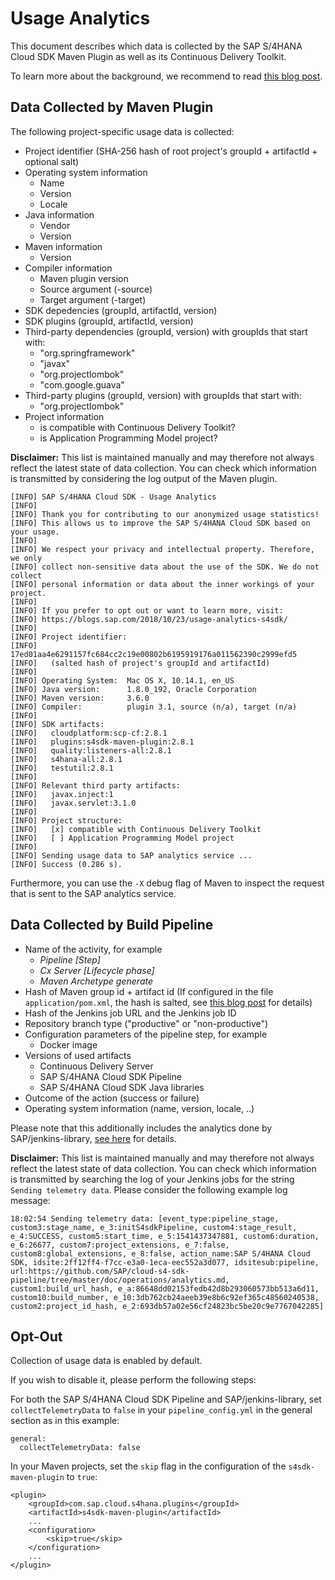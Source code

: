 # Usage Analytics

This document describes which data is collected by the SAP S/4HANA Cloud SDK Maven Plugin as well as its Continuous Delivery Toolkit.

To learn more about the background, we recommend to read [this blog post](https://blogs.sap.com/2018/10/23/usage-analytics-s4sdk/).

## Data Collected by Maven Plugin

The following project-specific usage data is collected:
  - Project identifier (SHA-256 hash of root project's groupId + artifactId + optional salt)
  - Operating system information
    - Name
    - Version
    - Locale
  - Java information
    - Vendor
    - Version
  - Maven information
    - Version
  - Compiler information
      - Maven plugin version
      - Source argument (-source)
      - Target argument (-target)
  - SDK depedencies (groupId, artifactId, version)
  - SDK plugins (groupId, artifactId, version)
  - Third-party dependencies (groupId, version) with groupIds that start with: 
    - "org.springframework"
    - "javax"
    - "org.projectlombok"
    - "com.google.guava"
  - Third-party plugins (groupId, version) with groupIds that start with:
    - "org.projectlombok"
  - Project information
    - is compatible with Continuous Delivery Toolkit?
    - is Application Programming Model project?

**Disclaimer:** This list is maintained manually and may therefore not always reflect the latest state of data collection.
You can check which information is transmitted by considering the log output of the Maven plugin.
```
[INFO] SAP S/4HANA Cloud SDK - Usage Analytics
[INFO] 
[INFO] Thank you for contributing to our anonymized usage statistics!
[INFO] This allows us to improve the SAP S/4HANA Cloud SDK based on your usage.
[INFO] 
[INFO] We respect your privacy and intellectual property. Therefore, we only
[INFO] collect non-sensitive data about the use of the SDK. We do not collect
[INFO] personal information or data about the inner workings of your project.
[INFO] 
[INFO] If you prefer to opt out or want to learn more, visit:
[INFO] https://blogs.sap.com/2018/10/23/usage-analytics-s4sdk/
[INFO] 
[INFO] Project identifier:
[INFO]   17ed01aa4e6291157fc684cc2c19e00802b6195919176a011562390c2999efd5
[INFO]   (salted hash of project's groupId and artifactId)
[INFO] 
[INFO] Operating System:  Mac OS X, 10.14.1, en_US
[INFO] Java version:      1.8.0_192, Oracle Corporation
[INFO] Maven version:     3.6.0
[INFO] Compiler:          plugin 3.1, source (n/a), target (n/a)
[INFO] 
[INFO] SDK artifacts:
[INFO]   cloudplatform:scp-cf:2.8.1
[INFO]   plugins:s4sdk-maven-plugin:2.8.1
[INFO]   quality:listeners-all:2.8.1
[INFO]   s4hana-all:2.8.1
[INFO]   testutil:2.8.1
[INFO] 
[INFO] Relevant third party artifacts:
[INFO]   javax.inject:1
[INFO]   javax.servlet:3.1.0
[INFO] 
[INFO] Project structure:
[INFO]   [x] compatible with Continuous Delivery Toolkit
[INFO]   [ ] Application Programming Model project
[INFO] 
[INFO] Sending usage data to SAP analytics service ...
[INFO] Success (0.286 s).
```
Furthermore, you can use the `-X` debug flag of Maven to inspect the request that is sent to the SAP analytics service.

## Data Collected by Build Pipeline

* Name of the activity, for example
    * _Pipeline [Step]_
    * _Cx Server [Lifecycle phase]_
    * _Maven Archetype generate_
* Hash of Maven group id + artifact id (If configured in the file `application/pom.xml`, the hash is salted, see [this blog post](https://blogs.sap.com/2018/10/23/usage-analytics-s4sdk/) for details)
* Hash of the Jenkins job URL and the Jenkins job ID
* Repository branch type ("productive" or "non-productive")
* Configuration parameters of the pipeline step, for example
    * Docker image
* Versions of used artifacts
    * Continuous Delivery Server
    * SAP S/4HANA Cloud SDK Pipeline
    * SAP S/4HANA Cloud SDK Java libraries
* Outcome of the action (success or failure)
* Operating system information (name, version, locale, ..)

Please note that this additionally includes the analytics done by SAP/jenkins-library, [see here](https://sap.github.io/jenkins-library/configuration/#collecting-telemetry-data) for details.

**Disclaimer:** This list is maintained manually and may therefore not always reflect the latest state of data collection.
You can check which information is transmitted by searching the log of your Jenkins jobs for the string `Sending telemetry data`.
Please consider the following example log message:
```
18:02:54 Sending telemetry data: [event_type:pipeline_stage, custom3:stage_name, e_3:initS4sdkPipeline, custom4:stage_result, e_4:SUCCESS, custom5:start_time, e_5:1541437347881, custom6:duration, e_6:26677, custom7:project_extensions, e_7:false, custom8:global_extensions, e_8:false, action_name:SAP S/4HANA Cloud SDK, idsite:2ff12ff4-f7cc-e3a0-1eca-eec552a3d077, idsitesub:pipeline, url:https://github.com/SAP/cloud-s4-sdk-pipeline/tree/master/doc/operations/analytics.md, custom1:build_url_hash, e_a:86648dd02153fedb42d8b293060573bb513a6d11, custom10:build_number, e_10:3db762cb24aeeb39e8b6c92ef365c48560240538, custom2:project_id_hash, e_2:693db57a02e56cf24823bc5be20c9e7767042285]
```

## Opt-Out

Collection of usage data is enabled by default.

If you wish to disable it, please perform the following steps:

For both the SAP S/4HANA Cloud SDK Pipeline and SAP/jenkins-library, set `collectTelemetryData` to `false` in your `pipeline_config.yml` in the general section as in this example:

```
general:
  collectTelemetryData: false
```

In your Maven projects, set the `skip` flag in the configuration of the `s4sdk-maven-plugin` to `true`:

```
<plugin>
    <groupId>com.sap.cloud.s4hana.plugins</groupId>
    <artifactId>s4sdk-maven-plugin</artifactId>
    ...
    <configuration>
        <skip>true</skip>
    </configuration>
    ...
</plugin>
```
